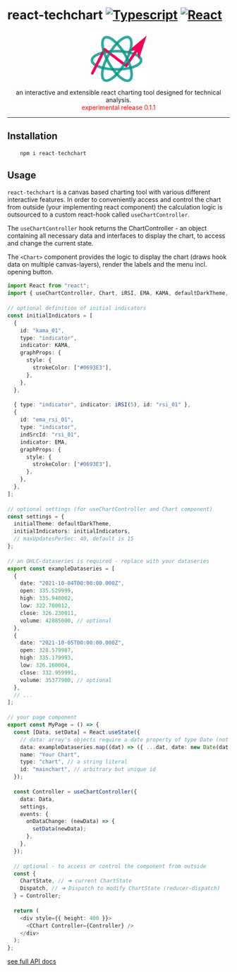 # react-techchart [![Typescript](https://img.shields.io/badge/TypeScript-007ACC?style=flat&logo=typescript&logoColor=white)](https://github.com) [![React](https://img.shields.io/badge/React-20232A?style=flat&logo=react&logoColor=61DAFB)](https://github.com)

<p align="center">
<img src="https://github.com/carmnk/resources/raw/main/icons/logo512.png" alt="react-techchart-logo" height="128px" width="128px"/> <br/>an interactive and extensible react charting tool designed for technical analysis.
<br/>
<span style="color: red;">experimental release 0.1.1</span>
</p>

---

## Installation

```javascript
    npm i react-techchart
```

## Usage

`react-techchart` is a canvas based charting tool with various different interactive features. In order to conveniently access and control the chart from outside (your implementing react component) the calculation logic is outsourced to a custom react-hook called `useChartController`.

The `useChartController` hook returns the ChartController - an object containing all necessary data and interfaces to display the chart, to access and change the current state.

The
`<Chart>`
component provides the logic to display the chart (draws hook data on multiple canvas-layers), render the labels and the menu incl. opening button.

```typescript
import React from "react";
import { useChartController, Chart, iRSI, EMA, KAMA, defaultDarkTheme, Types as T } from "react-techchart";

// optional definition of initial indicators
const initialIndicators = [
  {
    id: "kama_01",
    type: "indicator",
    indicator: KAMA,
    graphProps: {
      style: {
        strokeColor: ["#0693E3"],
      },
    },
  },

  { type: "indicator", indicator: iRSI(5), id: "rsi_01" },
  {
    id: "ema_rsi_01",
    type: "indicator",
    indSrcId: "rsi_01",
    indicator: EMA,
    graphProps: {
      style: {
        strokeColor: ["#0693E3"],
      },
    },
  },
];

// optional settings (for useChartController and Chart component)
const settings = {
  initialTheme: defaultDarkTheme,
  initialIndicators: initialIndicators,
  // maxUpdatesPerSec: 40, default is 15
};

// an OHLC-dataseries is required - replace with your dataseries
export const exampleDataseries = [
  {
    date: "2021-10-04T00:00:00.000Z",
    open: 335.529999,
    high: 335.940002,
    low: 322.700012,
    close: 326.230011,
    volume: 42885000, // optional
  },
  {
    date: "2021-10-05T00:00:00.000Z",
    open: 328.579987,
    high: 335.179993,
    low: 326.160004,
    close: 332.959991,
    volume: 35377900, // optional
  },
  // ...
];

// your page component
export const MyPage = () => {
  const [Data, setData] = React.useState({
    // data: array's objects require a date property of type Date (not string)
    data: exampleDataseries.map((dat) => ({ ...dat, date: new Date(dat.date) })),
    name: "Your Chart",
    type: "chart", // a string literal
    id: "mainchart", // arbitrary but unique id
  });

  const Controller = useChartController({
    data: Data,
    settings,
    events: {
      onDataChange: (newData) => {
        setData(newData);
      },
    },
  });

  // optional - to access or control the component from outside
  const {
    ChartState, // ➜ current ChartState
    Dispatch, // ➜ Dispatch to modify ChartState (reducer-dispatch)
  } = Controller;

  return (
    <div style={{ height: 400 }}>
      <CChart Controller={Controller} />
    </div>
  );
};
```

[see full API docs](https://carmnk.github.io/react-techchart/)
